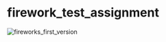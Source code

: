 # firework_test_assignment

![fireworks_first_version](https://user-images.githubusercontent.com/54177942/175826375-bf85fb5a-9bcd-4ffe-af78-cc92080deaca.gif)

